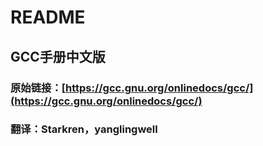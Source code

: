 # README

## GCC手册中文版

### 原始链接：[https://gcc.gnu.org/onlinedocs/gcc/](https://gcc.gnu.org/onlinedocs/gcc/)

### 翻译：Starkren，yanglingwell

